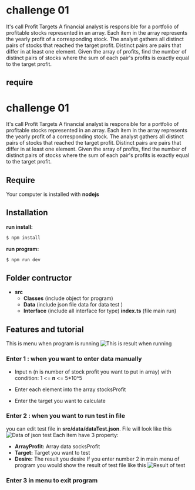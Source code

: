 # challenge 01
It's call Profit Targets
A financial analyst is responsible for a portfolio of profitable stocks represented in an array. Each
item in the array represents the yearly profit of a corresponding stock. The analyst gathers all
distinct pairs of stocks that reached the target profit. Distinct pairs are pairs that differ in at least
one element. Given the array of profits, find the number of distinct pairs of stocks where the sum
of each pair's profits is exactly equal to the target profit.

## require

# challenge 01
It's call Profit Targets
A financial analyst is responsible for a portfolio of profitable stocks represented in an array. Each
item in the array represents the yearly profit of a corresponding stock. The analyst gathers all
distinct pairs of stocks that reached the target profit. Distinct pairs are pairs that differ in at least
one element. Given the array of profits, find the number of distinct pairs of stocks where the sum of each pair's profits is exactly equal to the target profit.
## Require

Your computer is installed with **nodejs**

## Installation
**run install:** 
```bash
$ npm install
```
**run program:**
```bash
$ npm run dev
```
## Folder contructor

 - **src**
	 - **Classes** (include object for program)
	 - **Data** (include json file data for data test )
	 - **Interface** (include all interface for type)
	 **index.ts** (file main run)

## Features and tutorial
This is menu when program is running
![This is result when running](https://www.dropbox.com/s/fgewk27i1gy3mnj/redWebChallengeImg01.png?raw=1)
### **Enter 1 : when you want to enter data manually**

 - Input n (n is number of stock profit you  want to put in array) with condition: 
	1 <= **n** <= 5*10^5
	
 - Enter each element into the array stocksProfit
 - Enter the target you want to calculate

### **Enter 2 : when you want to run test in file**
you can edit test file in **src/data/dataTest.json**. File will look like this
![Data of json test](https://www.dropbox.com/s/tzzw7kisrnuelyx/redWebChallengeimg02.png?raw=1)
Each item have 3 property: 

 - **ArrayProfit:** Array data socksProfit 
 - **Target:** Target you want to test
 - **Desire:** The result you desire
If you enter number 2 in main menu of program you would show the result of test file like this
![Result of test](https://www.dropbox.com/s/3ke9v3rnqhqlg9m/redWebChallengeImg04.png?raw=1)
### **Enter 3 in menu to exit program**








